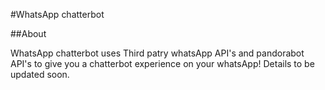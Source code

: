 #WhatsApp chatterbot

##About

WhatsApp chatterbot uses Third patry whatsApp API's and pandorabot API's to give you a chatterbot experience on your whatsApp!
Details to be updated soon.
